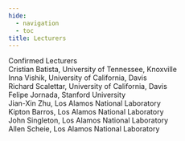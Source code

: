 ```yaml
---
hide:
  - navigation
  - toc
title: Lecturers
---
```

Confirmed Lecturers
<br>Cristian Batista, University of Tennessee, Knoxville
<br>Inna Vishik, University of California, Davis
<br>Richard Scalettar, University of California, Davis
<br>Felipe Jornada, Stanford University
<br>Jian-Xin Zhu, Los Alamos National Laboratory
<br>Kipton Barros, Los Alamos National Laboratory
<br>John Singleton, Los Alamos National Laboratory
<br>Allen Scheie, Los Alamos National Laboratory
